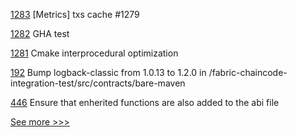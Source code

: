 
[1283](https://github.com/hyperledger/iroha/pull/1283) [Metrics] txs cache #1279

[1282](https://github.com/hyperledger/iroha/pull/1282) GHA test

[1281](https://github.com/hyperledger/iroha/pull/1281) Cmake interprocedural optimization

[192](https://github.com/hyperledger/fabric-chaincode-java/pull/192) Bump logback-classic from 1.0.13 to 1.2.0 in /fabric-chaincode-integration-test/src/contracts/bare-maven

[446](https://github.com/hyperledger-labs/solang/pull/446) Ensure that enherited functions are also added to the abi file


[See more >>>](https://start-here.hyperledger.org/pull-requests)
